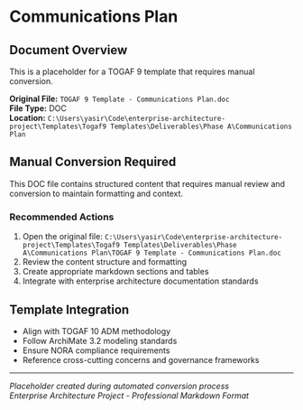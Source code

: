 # Communications Plan

## Document Overview
This is a placeholder for a TOGAF 9 template that requires manual conversion.

**Original File:** `TOGAF 9 Template - Communications Plan.doc`  
**File Type:** DOC  
**Location:** `C:\Users\yasir\Code\enterprise-architecture-project\Templates\Togaf9 Templates\Deliverables\Phase A\Communications Plan`

## Manual Conversion Required
This DOC file contains structured content that requires manual review and conversion to maintain formatting and context.

### Recommended Actions
1. Open the original file: `C:\Users\yasir\Code\enterprise-architecture-project\Templates\Togaf9 Templates\Deliverables\Phase A\Communications Plan\TOGAF 9 Template - Communications Plan.doc`
2. Review the content structure and formatting
3. Create appropriate markdown sections and tables
4. Integrate with enterprise architecture documentation standards

## Template Integration
- Align with TOGAF 10 ADM methodology
- Follow ArchiMate 3.2 modeling standards  
- Ensure NORA compliance requirements
- Reference cross-cutting concerns and governance frameworks

---
*Placeholder created during automated conversion process*  
*Enterprise Architecture Project - Professional Markdown Format*
